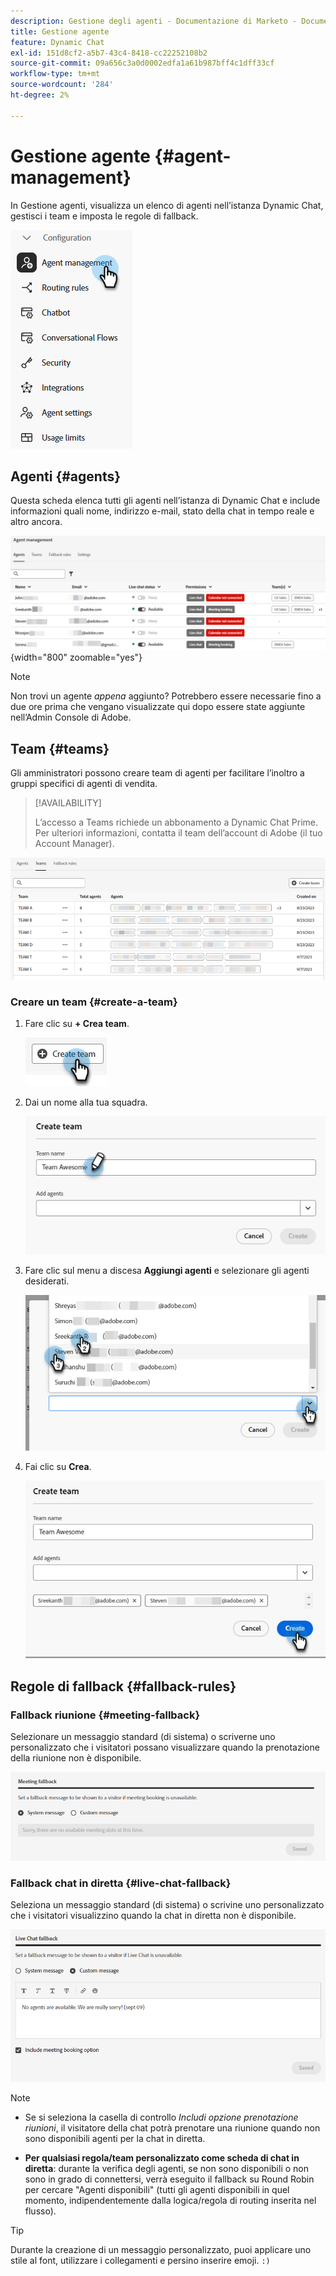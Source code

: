 ```yaml
---
description: Gestione degli agenti - Documentazione di Marketo - Documentazione del prodotto
title: Gestione agente
feature: Dynamic Chat
exl-id: 151d8cf2-a5b7-43c4-8418-cc22252108b2
source-git-commit: 09a656c3a0d0002edfa1a61b987bff4c1dff33cf
workflow-type: tm+mt
source-wordcount: '284'
ht-degree: 2%

---
```


# Gestione agente {#agent-management}

In Gestione agenti, visualizza un elenco di agenti nell’istanza Dynamic Chat, gestisci i team e imposta le regole di fallback.

![](assets/agent-management-1.png)

## Agenti {#agents}

Questa scheda elenca tutti gli agenti nell’istanza di Dynamic Chat e include informazioni quali nome, indirizzo e-mail, stato della chat in tempo reale e altro ancora.

![](assets/agent-management-2.png){width="800" zoomable="yes"}

>[!NOTE]
>
>Non trovi un agente _appena_ aggiunto? Potrebbero essere necessarie fino a due ore prima che vengano visualizzate qui dopo essere state aggiunte nell’Admin Console di Adobe.

## Team {#teams}

Gli amministratori possono creare team di agenti per facilitare l’inoltro a gruppi specifici di agenti di vendita.

>[!AVAILABILITY]
>
>L’accesso a Teams richiede un abbonamento a Dynamic Chat Prime. Per ulteriori informazioni, contatta il team dell’account di Adobe (il tuo Account Manager).

![](assets/agent-management-3.png)

### Creare un team {#create-a-team}

1. Fare clic su **+ Crea team**.

   ![](assets/agent-management-4.png)

1. Dai un nome alla tua squadra.

   ![](assets/agent-management-5.png)

1. Fare clic sul menu a discesa **Aggiungi agenti** e selezionare gli agenti desiderati.

   ![](assets/agent-management-6.png)

1. Fai clic su **Crea**.

   ![](assets/agent-management-7.png)

## Regole di fallback {#fallback-rules}

### Fallback riunione {#meeting-fallback}

Selezionare un messaggio standard (di sistema) o scriverne uno personalizzato che i visitatori possano visualizzare quando la prenotazione della riunione non è disponibile.

![](assets/agent-management-8.png)

### Fallback chat in diretta {#live-chat-fallback}

Seleziona un messaggio standard (di sistema) o scrivine uno personalizzato che i visitatori visualizzino quando la chat in diretta non è disponibile.

![](assets/agent-management-9.png)

>[!NOTE]
>
>* Se si seleziona la casella di controllo _Includi opzione prenotazione riunioni_, il visitatore della chat potrà prenotare una riunione quando non sono disponibili agenti per la chat in diretta.
>
>* **Per qualsiasi regola/team personalizzato come scheda di chat in diretta**: durante la verifica degli agenti, se non sono disponibili o non sono in grado di connettersi, verrà eseguito il fallback su Round Robin per cercare &quot;Agenti disponibili&quot; (tutti gli agenti disponibili in quel momento, indipendentemente dalla logica/regola di routing inserita nel flusso).

>[!TIP]
>
>Durante la creazione di un messaggio personalizzato, puoi applicare uno stile al font, utilizzare i collegamenti e persino inserire emoji. `:)`

